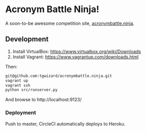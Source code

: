 # Acronym Battle Ninja!

A soon-to-be awesome competition site, [acronymbattle.ninja](http://acronymbattle.ninja).

## Development

1. Install VirtualBox: https://www.virtualbox.org/wiki/Downloads
2. Install Vagrant: https://www.vagrantup.com/downloads.html

Then:

```bash
git@github.com:tgwizard/acronymbattle.ninja.git
vagrant up
vagrant ssh
python src/runserver.py
```

And browse to http://localhost:9123/

### Deployment

Push to master, CircleCI automatically deploys to Heroku.

